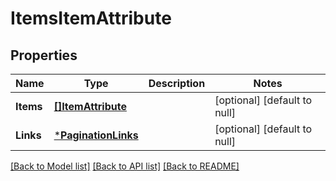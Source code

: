# ItemsItemAttribute

## Properties
Name | Type | Description | Notes
------------ | ------------- | ------------- | -------------
**Items** | [**[]ItemAttribute**](Item[Attribute].md) |  | [optional] [default to null]
**Links** | [***PaginationLinks**](PaginationLinks.md) |  | [optional] [default to null]

[[Back to Model list]](../README.md#documentation-for-models) [[Back to API list]](../README.md#documentation-for-api-endpoints) [[Back to README]](../README.md)


